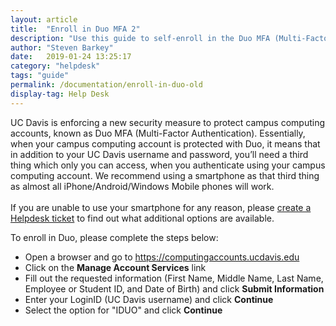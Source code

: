 ```yaml
---
layout: article
title:  "Enroll in Duo MFA 2"
description: "Use this guide to self-enroll in the Duo MFA (Multi-Factor Authentication) service used on campus."
author: "Steven Barkey"
date:   2019-01-24 13:25:17
category: "helpdesk"
tags: "guide"
permalink: /documentation/enroll-in-duo-old
display-tag: Help Desk
---
```


<p>UC Davis is enforcing a new security measure to protect campus computing accounts, known as Duo MFA (Multi-Factor Authentication).  Essentially, when your campus computing account is protected with Duo, it means that in addition to your UC Davis username and password, you’ll need a third thing which only you can access, when you authenticate using your campus computing account.  We recommend using a smartphone as that third thing as almost all iPhone/Android/Windows Mobile phones will work.<br /><br />If you are unable to use your smartphone for any reason, please <a class="external-link" href="https://computing.caes.ucdavis.edu/documentation/help-desk-ticket" target="_parent">create a Helpdesk ticket</a> to find out what additional options are available.</p>

<p>To enroll in Duo, please complete the steps below:</p>
<ul>
  <li>Open a browser and go to <a class="external-link" href="https://computingaccounts.ucdavis.edu" target="_blank">https://computingaccounts.ucdavis.edu</a></li>
  <li>Click on the <b>Manage Account Services</b> link</li>
  <li>Fill out the requested information (First Name, Middle Name, Last Name, Employee or Student ID, and Date of Birth) and click <b>Submit Information</b></li>
  <li>Enter your LoginID (UC Davis username) and click <b>Continue</b></li>
  <li>Select the option for "IDUO" and click <b>Continue</b></li>
</ul>
